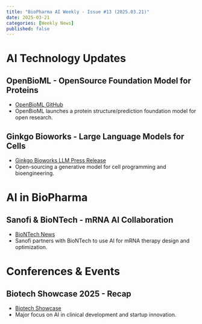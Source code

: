 ```yaml
---
title: "BioPharma AI Weekly - Issue #13 (2025.03.21)"
date: 2025-03-21
categories: [Weekly News]
published: false
---
```


# AI Technology Updates

## OpenBioML - OpenSource Foundation Model for Proteins
- [OpenBioML GitHub](https://github.com/openbioml)
- OpenBioML launches a protein structure/prediction foundation model for open research.

## Ginkgo Bioworks - Large Language Models for Cells
- [Ginkgo Bioworks LLM Press Release](https://www.ginkgobioworks.com/news/press-releases/)
- Open-sourcing a generative model for cell programming and bioengineering.

# AI in BioPharma

## Sanofi & BioNTech - mRNA AI Collaboration
- [BioNTech News](https://biontech.de/news)
- Sanofi partners with BioNTech to use AI for mRNA therapy design and optimization.

# Conferences & Events

## Biotech Showcase 2025 - Recap
- [Biotech Showcase](https://informaconnect.com/biotech-showcase/)
- Major focus on AI in clinical development and startup innovation.
